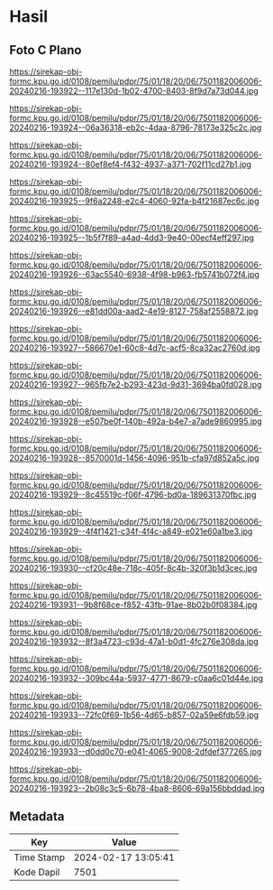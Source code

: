# Hasil

## Foto C Plano

https://sirekap-obj-formc.kpu.go.id/0108/pemilu/pdpr/75/01/18/20/06/7501182006006-20240216-193922--117e130d-1b02-4700-8403-8f9d7a73d044.jpg

https://sirekap-obj-formc.kpu.go.id/0108/pemilu/pdpr/75/01/18/20/06/7501182006006-20240216-193924--06a36318-eb2c-4daa-8796-78173e325c2c.jpg

https://sirekap-obj-formc.kpu.go.id/0108/pemilu/pdpr/75/01/18/20/06/7501182006006-20240216-193924--80ef8ef4-f432-4937-a371-702f11cd27b1.jpg

https://sirekap-obj-formc.kpu.go.id/0108/pemilu/pdpr/75/01/18/20/06/7501182006006-20240216-193925--9f6a2248-e2c4-4060-92fa-b4f21687ec6c.jpg

https://sirekap-obj-formc.kpu.go.id/0108/pemilu/pdpr/75/01/18/20/06/7501182006006-20240216-193925--1b5f7f89-a4ad-4dd3-9e40-00ecf4eff297.jpg

https://sirekap-obj-formc.kpu.go.id/0108/pemilu/pdpr/75/01/18/20/06/7501182006006-20240216-193926--63ac5540-6938-4f98-b963-fb5741b072f4.jpg

https://sirekap-obj-formc.kpu.go.id/0108/pemilu/pdpr/75/01/18/20/06/7501182006006-20240216-193926--e81dd00a-aad2-4e19-8127-758af2558872.jpg

https://sirekap-obj-formc.kpu.go.id/0108/pemilu/pdpr/75/01/18/20/06/7501182006006-20240216-193927--586670e1-60c8-4d7c-acf5-8ca32ac2760d.jpg

https://sirekap-obj-formc.kpu.go.id/0108/pemilu/pdpr/75/01/18/20/06/7501182006006-20240216-193927--965fb7e2-b293-423d-9d31-3694ba0fd028.jpg

https://sirekap-obj-formc.kpu.go.id/0108/pemilu/pdpr/75/01/18/20/06/7501182006006-20240216-193928--e507be0f-140b-492a-b4e7-a7ade9860995.jpg

https://sirekap-obj-formc.kpu.go.id/0108/pemilu/pdpr/75/01/18/20/06/7501182006006-20240216-193928--8570001d-1456-4096-951b-cfa97d852a5c.jpg

https://sirekap-obj-formc.kpu.go.id/0108/pemilu/pdpr/75/01/18/20/06/7501182006006-20240216-193929--8c45519c-f06f-4796-bd0a-189631370fbc.jpg

https://sirekap-obj-formc.kpu.go.id/0108/pemilu/pdpr/75/01/18/20/06/7501182006006-20240216-193929--4f4f1421-c34f-4f4c-a849-e021e60a1be3.jpg

https://sirekap-obj-formc.kpu.go.id/0108/pemilu/pdpr/75/01/18/20/06/7501182006006-20240216-193930--cf20c48e-718c-405f-8c4b-320f3b1d3cec.jpg

https://sirekap-obj-formc.kpu.go.id/0108/pemilu/pdpr/75/01/18/20/06/7501182006006-20240216-193931--9b8f68ce-f852-43fb-91ae-8b02b0f08384.jpg

https://sirekap-obj-formc.kpu.go.id/0108/pemilu/pdpr/75/01/18/20/06/7501182006006-20240216-193932--8f3a4723-c93d-47a1-b0d1-4fc276e308da.jpg

https://sirekap-obj-formc.kpu.go.id/0108/pemilu/pdpr/75/01/18/20/06/7501182006006-20240216-193932--309bc44a-5937-4771-8679-c0aa6c01d44e.jpg

https://sirekap-obj-formc.kpu.go.id/0108/pemilu/pdpr/75/01/18/20/06/7501182006006-20240216-193933--72fc0f69-1b56-4d65-b857-02a59e6fdb59.jpg

https://sirekap-obj-formc.kpu.go.id/0108/pemilu/pdpr/75/01/18/20/06/7501182006006-20240216-193933--d0dd0c70-e041-4065-9008-2dfdef377265.jpg

https://sirekap-obj-formc.kpu.go.id/0108/pemilu/pdpr/75/01/18/20/06/7501182006006-20240216-193923--2b08c3c5-6b78-4ba8-8606-69a156bbddad.jpg


## Metadata

| Key        | Value               |
| ---------- | ------------------- |
| Time Stamp | 2024-02-17 13:05:41 |
| Kode Dapil | 7501                |



